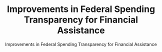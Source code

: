 ---
layout: resources-landing
title: "Improvements in Federal Spending Transparency for Financial Assistance"
subtitle: "Improvements in Federal Spending Transparency for Financial Assistance"
filters: federal-financial-assistance uniform-guidance-2-cfr-200 memorandum omb 2021
external_link: https://www.whitehouse.gov/wp-content/uploads/2020/11/M-21-03.pdf
---